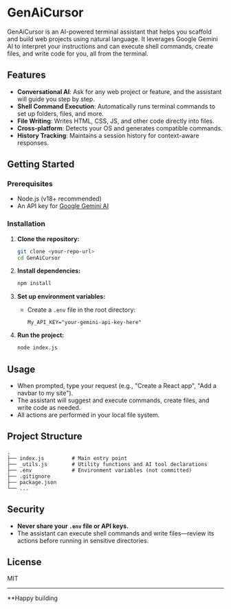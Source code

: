 # GenAiCursor

GenAiCursor is an AI-powered terminal assistant that helps you scaffold and build web projects using natural language. It leverages Google Gemini AI to interpret your instructions and can execute shell commands, create files, and write code for you, all from the terminal.

## Features

- **Conversational AI**: Ask for any web project or feature, and the assistant will guide you step by step.
- **Shell Command Execution**: Automatically runs terminal commands to set up folders, files, and more.
- **File Writing**: Writes HTML, CSS, JS, and other code directly into files.
- **Cross-platform**: Detects your OS and generates compatible commands.
- **History Tracking**: Maintains a session history for context-aware responses.

## Getting Started

### Prerequisites

- Node.js (v18+ recommended)
- An API key for [Google Gemini AI](https://ai.google.dev/)

### Installation

1. **Clone the repository:**

   ```sh
   git clone <your-repo-url>
   cd GenAiCursor
   ```

2. **Install dependencies:**

   ```sh
   npm install
   ```

3. **Set up environment variables:**

   - Create a `.env` file in the root directory:
     ```
     My_API_KEY="your-gemini-api-key-here"
     ```

4. **Run the project:**
   ```sh
   node index.js
   ```

## Usage

- When prompted, type your request (e.g., "Create a React app", "Add a navbar to my site").
- The assistant will suggest and execute commands, create files, and write code as needed.
- All actions are performed in your local file system.

## Project Structure

```
.
├── index.js         # Main entry point
├── _utils.js        # Utility functions and AI tool declarations
├── .env             # Environment variables (not committed)
├── .gitignore
├── package.json
└── ...
```

## Security

- **Never share your `.env` file or API keys.**
- The assistant can execute shell commands and write files—review its actions before running in sensitive directories.

## License

MIT

---

\*\*Happy building
